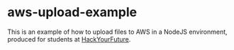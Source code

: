 # aws-upload-example

This is an example of how to upload files to AWS in a NodeJS environment, produced for students at [HackYourFuture](https://www.hackyourfuture.net/).
